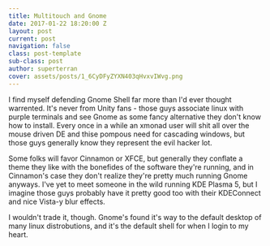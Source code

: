 ```yaml
---
title: Multitouch and Gnome
date: 2017-01-22 18:20:00 Z
layout: post
current: post
navigation: false
class: post-template
sub-class: post
author: superterran
cover: assets/posts/1_6CyDFyZYXN403qHvxvIWvg.png
---
```


I find myself defending Gnome Shell far more than I'd ever thought warrented. It's never from Unity fans - those guys associate linux with purple terminals and see Gnome as some fancy alternative they don't know how to install. Every once in a while an xmonad user will shit all over the mouse driven DE and thise pompous need for cascading windows, but those guys generally know they represent the evil hacker lot. 

Some folks will favor Cinnamon or XFCE, but generally they conflate a theme they like with the bonefides of the software they're running, and in Cinnamon's case they don't realize they're pretty much running Gnome anyways. I've yet to meet someone in the wild running KDE Plasma 5, but I imagine those guys probably have it pretty good too with their KDEConnect and nice Vista-y blur effects. 

I wouldn't trade it, though. Gnome's found it's way to the default desktop of many linux distrobutions, and it's the default shell for when I login to my heart.
